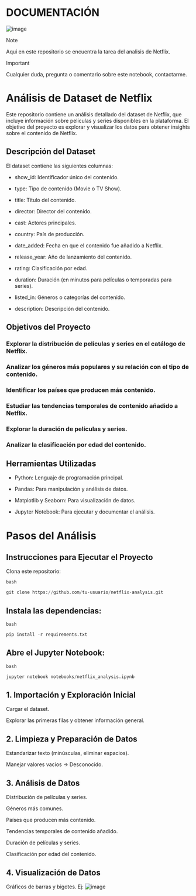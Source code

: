 # DOCUMENTACIÓN
![image](https://github.com/user-attachments/assets/f81ad245-d69f-4634-8e38-39c84682d528)
> [!NOTE]
> Aqui en este repositorio se encuentra la tarea del analisis de Netflix.

> [!Important]
> Cualquier duda, pregunta o comentario sobre este notebook, contactarme.

# Análisis de Dataset de Netflix
Este repositorio contiene un análisis detallado del dataset de Netflix, que incluye información sobre películas y series disponibles en la plataforma. El objetivo del proyecto es explorar y visualizar los datos para obtener insights sobre el contenido de Netflix.

## Descripción del Dataset
El dataset contiene las siguientes columnas:

- show_id: Identificador único del contenido.

- type: Tipo de contenido (Movie o TV Show).

- title: Título del contenido.

- director: Director del contenido.

- cast: Actores principales.

- country: País de producción.

- date_added: Fecha en que el contenido fue añadido a Netflix.

- release_year: Año de lanzamiento del contenido.

- rating: Clasificación por edad.

- duration: Duración (en minutos para películas o temporadas para series).

- listed_in: Géneros o categorías del contenido.

- description: Descripción del contenido.



## Objetivos del Proyecto
### Explorar la distribución de películas y series en el catálogo de Netflix.

### Analizar los géneros más populares y su relación con el tipo de contenido.

### Identificar los países que producen más contenido.

### Estudiar las tendencias temporales de contenido añadido a Netflix.

### Explorar la duración de películas y series.

### Analizar la clasificación por edad del contenido.

## Herramientas Utilizadas
- Python: Lenguaje de programación principal.

- Pandas: Para manipulación y análisis de datos.

- Matplotlib y Seaborn: Para visualización de datos.

- Jupyter Notebook: Para ejecutar y documentar el análisis.

# Pasos del Análisis
## Instrucciones para Ejecutar el Proyecto
Clona este repositorio:

`bash`
```python
git clone https://github.com/tu-usuario/netflix-analysis.git
```
## Instala las dependencias:

`bash`
```python
pip install -r requirements.txt
```

## Abre el Jupyter Notebook:
`bash`
```python
jupyter notebook notebooks/netflix_analysis.ipynb
```

## 1. Importación y Exploración Inicial
Cargar el dataset.

Explorar las primeras filas y obtener información general.

## 2. Limpieza y Preparación de Datos
Estandarizar texto (minúsculas, eliminar espacios).

Manejar valores vacios -> Desconocido.


## 3. Análisis de Datos
Distribución de películas y series.

Géneros más comunes.

Países que producen más contenido.

Tendencias temporales de contenido añadido.

Duración de películas y series.

Clasificación por edad del contenido.

## 4. Visualización de Datos
Gráficos de barras y bigotes.
Ej:
![image](https://github.com/user-attachments/assets/de895bb6-c977-4e59-a400-f46e70fac865)
